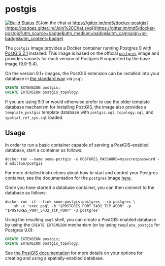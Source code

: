 # postgis

[![Build Status](https://travis-ci.org/appropriate/docker-postgis.svg)](https://travis-ci.org/appropriate/docker-postgis) [![Join the chat at https://gitter.im/md5/docker-postgis](https://badges.gitter.im/Join%20Chat.svg)](https://gitter.im/md5/docker-postgis?utm_source=badge&utm_medium=badge&utm_campaign=pr-badge&utm_content=badge)

The `postgis` image provides a Docker container running Postgres 9 with
[PostGIS 2.1](http://postgis.net/docs/manual-2.1/) installed. This image is
based on the official [`postgres`](https://registry.hub.docker.com/_/postgres/)
image and provides variants for each version of Postgres 9 supported by the
base image (9.0-9.4).

On the version 9.1+ images, the PostGIS extension can be installed into your
database in [the standard way](http://postgis.net/docs/postgis_installation.html#create_new_db_extensions) via `psql`:

```SQL
CREATE EXTENSION postgis;
CREATE EXTENSION postgis_topology;
```

If you are using 9.0 or would otherwise prefer to use the older template database
mechanism for installing PostGIS, the image also provides a `template_postgis` template
database with `postgis.sql`, `topology.sql`, and `spatial_ref_sys.sql` loaded.

## Usage

In order to run a basic container capable of serving a PostGIS-enabled database,
start a container as follows:

    docker run --name some-postgis -e POSTGRES_PASSWORD=mysecretpassword -d mdillon/postgis

For more detailed instructions about how to start and control your Postgres
container, see the documentation for the `postgres` image
[here](https://registry.hub.docker.com/_/postgres/).

Once you have started a database container, you can then connect to the
database as follows:

    docker run -it --link some-postgis:postgres --rm postgres \
        sh -c 'exec psql -h "$POSTGRES_PORT_5432_TCP_ADDR" -p "$POSTGRES_PORT_5432_TCP_PORT" -U postgres'

Using the resulting `psql` shell, you can create a PostGIS-enabled database by
using the `CREATE EXTENSION` mechanism (or by using `template_postgis` for Postgres 9.0):

```SQL
CREATE EXTENSION postgis;
CREATE EXTENSION postgis_topology;
```

See [the PostGIS documentation](http://postgis.net/docs/postgis_installation.html#create_new_db_extensions)
for more details on your options for creating and using a spatially-enabled database.
